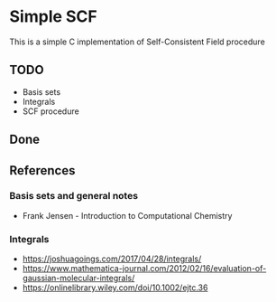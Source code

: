# Simple SCF 

This is a simple C implementation of Self-Consistent Field procedure

## TODO
* Basis sets
* Integrals
* SCF procedure

## Done

## References
### Basis sets and general notes
* Frank Jensen - Introduction to Computational Chemistry
### Integrals
* https://joshuagoings.com/2017/04/28/integrals/
* https://www.mathematica-journal.com/2012/02/16/evaluation-of-gaussian-molecular-integrals/
* https://onlinelibrary.wiley.com/doi/10.1002/ejtc.36